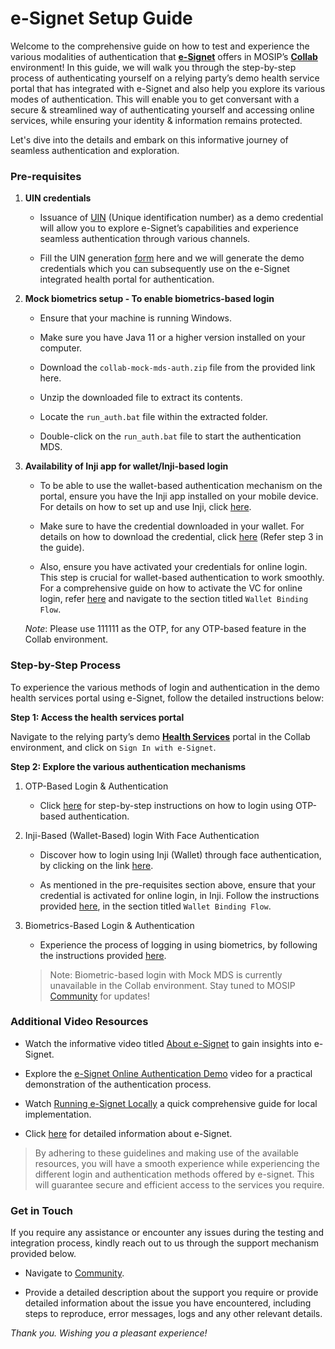 # e-Signet Setup Guide

Welcome to the comprehensive guide on how to test and experience the various modalities of authentication that [**e-Signet**](https://docs.esignet.io/) offers in MOSIP’s [**Collab**](https://collab.mosip.net/) environment! In this guide, we will walk you through the step-by-step process of authenticating yourself on a relying party’s demo health service portal that has integrated with e-Signet and also help you explore its various modes of authentication. This will enable you to get conversant with a secure & streamlined way of authenticating yourself and accessing online services, while ensuring your identity & information remains protected. 

Let's dive into the details and embark on this informative journey of seamless authentication and exploration.

### Pre-requisites

1. **UIN credentials**

    * Issuance of [UIN](https://docs.mosip.io/1.2.0/id-lifecycle-management/identifiers#uin) (Unique identification number) as a demo credential will allow you to explore e-Signet’s capabilities and experience seamless authentication through various channels.

    * Fill the UIN generation [form](https://docs.google.com/forms/d/e/1FAIpQLSc2I0CQqlYRIrEmcJ3J3tKlYOVNcYNj88YZe4MMwU2RZTrjOA/viewform) here and we will generate the demo credentials which you can subsequently use on the e-Signet integrated health portal for authentication.

2. **Mock biometrics setup - To enable biometrics-based login**

    * Ensure that your machine is running Windows.

    * Make sure you have Java 11 or a higher version installed on your computer.

    * Download the `collab-mock-mds-auth.zip` file from the provided link here.

    * Unzip the downloaded file to extract its contents.

    * Locate the `run_auth.bat` file within the extracted folder.

    * Double-click on the `run_auth.bat` file to start the authentication MDS.

3. **Availability of Inji app for wallet/Inji-based login**

    * To be able to use the wallet-based authentication mechanism on the portal, ensure you have the Inji app installed on your mobile device. For details on how to set up and use Inji, click [here](https://docs.mosip.io/1.2.0/collab-getting-started-guide/collab-inji-setup-guide). 

    * Make sure to have the credential downloaded in your wallet. For details on how to download the credential, click [here](https://docs.mosip.io/1.2.0/collab-getting-started-guide/collab-inji-setup-guide) (Refer step 3 in the guide). 

   * Also, ensure you have activated your credentials for online login. This step is crucial for wallet-based authentication to work smoothly. For a comprehensive guide on how to activate the VC for online login, refer [here](https://docs.mosip.io/1.2.0/modules/inji-user-guide#wallet-binding-flow) and navigate to the section titled `Wallet Binding Flow`.

   _Note_: Please use 111111 as the OTP, for any OTP-based feature in the Collab environment.

### Step-by-Step Process

To experience the various methods of login and authentication in the demo health services portal using e-Signet, follow the detailed instructions below:

**Step 1: Access the health services portal**

  Navigate to the relying party’s demo [**Health Services**](https://healthservices-esignet.collab.mosip.net/) portal in the Collab environment, and click on `Sign In with e-Signet`.

**Step 2: Explore the various authentication mechanisms**

1. OTP-Based Login & Authentication

    * Click [here](https://docs.esignet.io/esignet-end-user-guide/login-with-otp) for step-by-step instructions on how to login using OTP-based authentication.

2. Inji-Based (Wallet-Based) login With Face Authentication

    * Discover how to login using Inji (Wallet) through face authentication, by clicking on the link [here](https://docs.esignet.io/esignet-end-user-guide/login-flow-qr-code).

    * As mentioned in the pre-requisites section above, ensure that your credential is activated for online login, in Inji. Follow the instructions provided [here](https://docs.mosip.io/1.2.0/modules/inji-user-guide#wallet-binding-flow), in the section titled `Wallet Binding Flow`.

3. Biometrics-Based Login & Authentication

    * Experience the process of logging in using biometrics, by following the instructions provided [here](https://docs.esignet.io/esignet-end-user-guide/login-with-biometrics).
  
    > Note: Biometric-based login with Mock MDS is currently unavailable in the Collab environment. Stay tuned to MOSIP [Community](https://community.mosip.io/) for updates!

### Additional Video Resources

* Watch the informative video titled [About e-Signet](https://www.youtube.com/watch?v=ZfUPRv71s_0,) to gain insights into e-Signet.

* Explore the [e-Signet Online Authentication Demo](https://www.youtube.com/watch?v=uNKlmw9KRFg) video for a practical demonstration of the authentication process.

* Watch [Running e-Signet Locally](https://youtu.be/nmIZl6Tmt68?si=odKFq3UUQrV1kb6H) a quick comprehensive guide for local implementation.

* Click [here](https://docs.esignet.io/) for detailed information about e-Signet.

> By adhering to these guidelines and making use of the available resources, you will have a smooth experience while experiencing the different login and authentication methods offered by e-signet. This will guarantee secure and efficient access to the services you require.

### Get in Touch

If you require any assistance or encounter any issues during the testing and integration process, kindly reach out to us through the support mechanism provided below.

* Navigate to [Community](https://www.mosip.io/community.php).

* Provide a detailed description about the support you require or provide detailed information about the issue you have encountered, including steps to reproduce, error messages, logs and any other relevant details.

_Thank you. Wishing you a pleasant experience!_
